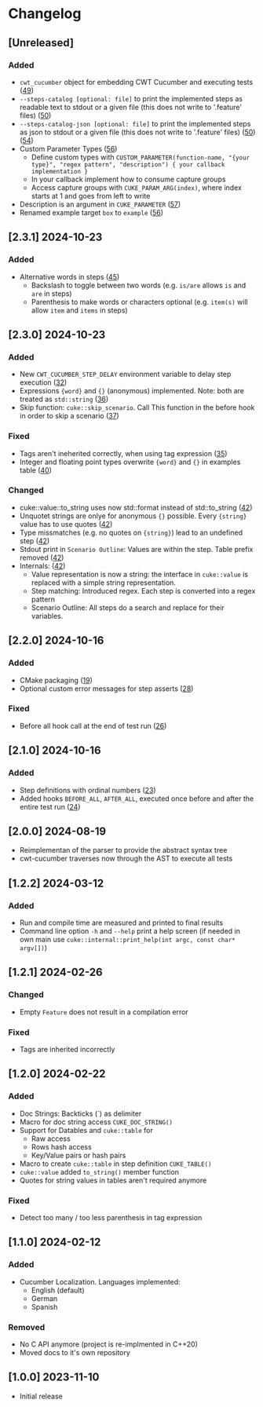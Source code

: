 # Changelog

## [Unreleased]

### Added 
- `cwt_cucumber` object for embedding CWT Cucumber and executing tests ([49](https://github.com/ThoSe1990/cwt-cucumber/pull/49))
- `--steps-catalog [optional: file]` to print the implemented steps as readable text to stdout or a given file (this does not write to '.feature' files) ([50](https://github.com/ThoSe1990/cwt-cucumber/pull/50))
- `--steps-catalog-json [optional: file]` to print the implemented steps as json to stdout or a given file (this does not write to '.feature' files) ([50](https://github.com/ThoSe1990/cwt-cucumber/pull/50)) ([54](https://github.com/ThoSe1990/cwt-cucumber/pull/54))
- Custom Parameter Types ([56](https://github.com/ThoSe1990/cwt-cucumber/pull/56))
  - Define custom types with `CUSTOM_PARAMETER(function-name, "{your type}", "regex pattern", "description") { your callback implementation }` 
  - In your callback implement how to consume capture groups
  - Access capture groups with `CUKE_PARAM_ARG(index)`, where index starts at 1 and goes from left to write
- Description is an argument in `CUKE_PARAMETER` ([57](https://github.com/ThoSe1990/cwt-cucumber/pull/57))
- Renamed example target `box` to `example` ([56](https://github.com/ThoSe1990/cwt-cucumber/pull/56))

## [2.3.1] 2024-10-23

### Added 
- Alternative words in steps ([45](https://github.com/ThoSe1990/cwt-cucumber/pull/45))
  - Backslash to toggle between two words (e.g. `is/are` allows `is` and `are` in steps) 
  - Parenthesis to make words or characters optional (e.g. `item(s)` will allow `item` and `items` in steps)


## [2.3.0] 2024-10-23

### Added
- New `CWT_CUCUMBER_STEP_DELAY` environment variable to delay step execution ([32](https://github.com/ThoSe1990/cwt-cucumber/pull/32))
- Expressions `{word}` and `{}` (anonymous) implemented. Note: both are treated as `std::string` ([36](https://github.com/ThoSe1990/cwt-cucumber/pull/36))
- Skip function: `cuke::skip_scenario`. Call This function in the before hook in order to skip a scenario ([37](https://github.com/ThoSe1990/cwt-cucumber/pull/37))

### Fixed
- Tags aren't ineherited correctly, when using tag expression ([35](https://github.com/ThoSe1990/cwt-cucumber/pull/35))
- Integer and floating point types overwrite `{word}` and `{}` in examples table ([40](https://github.com/ThoSe1990/cwt-cucumber/pull/40))

### Changed 
- cuke::value::to_string uses now std::format instead of std::to_string ([42](https://github.com/ThoSe1990/cwt-cucumber/pull/42))
- Unquotet strings are onlye for anonymous `{}` possible. Every `{string}` value has to use quotes ([42](https://github.com/ThoSe1990/cwt-cucumber/pull/42))
- Type missmatches (e.g. no quotes on `{string}`) lead to an undefined step ([42](https://github.com/ThoSe1990/cwt-cucumber/pull/42))
- Stdout print in `Scenario Outline`: Values are within the step. Table prefix removed ([42](https://github.com/ThoSe1990/cwt-cucumber/pull/42))
- Internals: ([42](https://github.com/ThoSe1990/cwt-cucumber/pull/42))
  - Value representation is now a string: the interface in `cuke::value` is replaced with a simple string representation.
  - Step matching: Introduced regex. Each step is converted into a regex pattern
  - Scenario Outline: All steps do a search and replace for their variables. 


## [2.2.0] 2024-10-16

### Added 
- CMake packaging ([19](https://github.com/ThoSe1990/cwt-cucumber/pull/19))
- Optional custom error messages for step asserts ([28](https://github.com/ThoSe1990/cwt-cucumber/pull/28))

### Fixed 
- Before all hook call at the end of test run ([26](https://github.com/ThoSe1990/cwt-cucumber/pull/26)) 

## [2.1.0] 2024-10-16

### Added 
- Step definitions with ordinal numbers ([23](https://github.com/ThoSe1990/cwt-cucumber/pull/23))
- Added hooks `BEFORE_ALL`, `AFTER_ALL`, executed once before and after the entire test run ([24](https://github.com/ThoSe1990/cwt-cucumber/pull/24))

## [2.0.0] 2024-08-19

- Reimplementan of the parser to provide the abstract syntax tree 
- cwt-cucumber traverses now through the AST to execute all tests 

## [1.2.2] 2024-03-12

### Added
- Run and compile time are measured and printed to final results 
- Command line option `-h` and `--help` print a help screen (if needed in own main use `cuke::internal::print_help(int argc, const char* argv[])`)

## [1.2.1] 2024-02-26

### Changed
- Empty `Feature` does not result in a compilation error 

### Fixed
- Tags are inherited incorrectly

## [1.2.0] 2024-02-22

### Added
- Doc Strings: Backticks (`) as delimiter
- Macro for doc string access `CUKE_DOC_STRING()`
- Support for Datables and `cuke::table` for  
  - Raw access
  - Rows hash access
  - Key/Value pairs or hash pairs
- Macro to create `cuke::table` in step definition `CUKE_TABLE()`
- `cuke::value` added `to_string()` member function
- Quotes for string values in tables aren't required anymore

### Fixed
- Detect too many / too less parenthesis in tag expression 

## [1.1.0] 2024-02-12

### Added
- Cucumber Localization. Languages implemented: 
  - English (default)
  - German
  - Spanish

### Removed
- No C API anymore (project is re-implmented in C++20)
- Moved docs to it's own repository

## [1.0.0] 2023-11-10

- Initial release
